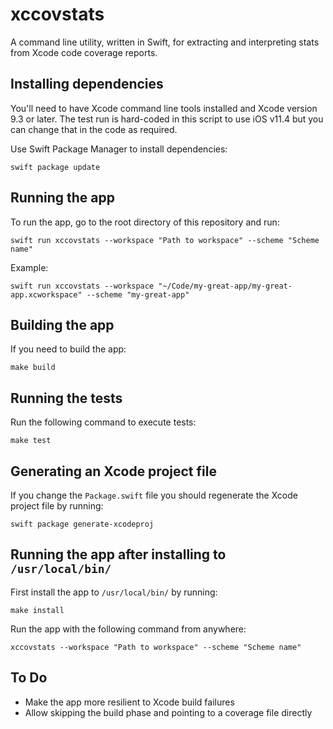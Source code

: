 # xccovstats

A command line utility, written in Swift, for extracting and interpreting stats from Xcode code coverage reports.

## Installing dependencies

You'll need to have Xcode command line tools installed and Xcode version 9.3 or later. The test run is hard-coded in this script to use iOS v11.4 but you can change that in the code as required.

Use Swift Package Manager to install dependencies:

```
swift package update
```

## Running the app

To run the app, go to the root directory of this repository and run:

```
swift run xccovstats --workspace "Path to workspace" --scheme "Scheme name"
```

Example:

```
swift run xccovstats --workspace "~/Code/my-great-app/my-great-app.xcworkspace" --scheme "my-great-app"
```

## Building the app

If you need to build the app:

```
make build
```

## Running the tests

Run the following command to execute tests:

```
make test
```

## Generating an Xcode project file

If you change the `Package.swift` file you should regenerate the Xcode project file by running:

```
swift package generate-xcodeproj
```

## Running the app after installing to `/usr/local/bin/`

First install the app to `/usr/local/bin/` by running:

```
make install
```

Run the app with the following command from anywhere:

```
xccovstats --workspace "Path to workspace" --scheme "Scheme name"
```

## To Do

* Make the app more resilient to Xcode build failures
* Allow skipping the build phase and pointing to a coverage file directly
